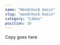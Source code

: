 ```yaml
---
name: "Woodchuck basin"
slug: "woodchuck-basin"
category: "Lakes"
position: 10
---
```


Copy goes here
